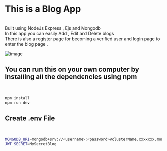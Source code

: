 # This is a Blog App
<br>
Built using NodeJs Express , Ejs and Mongodb <br>
In this app you can easily Add , Edit and Delete blogs<br>
There is also a register page for becoming a verified user and login page to enter the blog page .<br>

![image](https://github.com/user-attachments/assets/d44c8a86-f1a3-4392-943f-ae04762744d8)

## You can run this on your own computer by installing all the dependencies using npm
<br>

```bash
npm install
npm run dev
```

## Create .env File
<br>

```bash
MONGODB_URI=mongodb+srv://<username>:<password>@clusterName.xxxxxxx.mongodb.net/blog
JWT_SECRET=MySecretBlog

